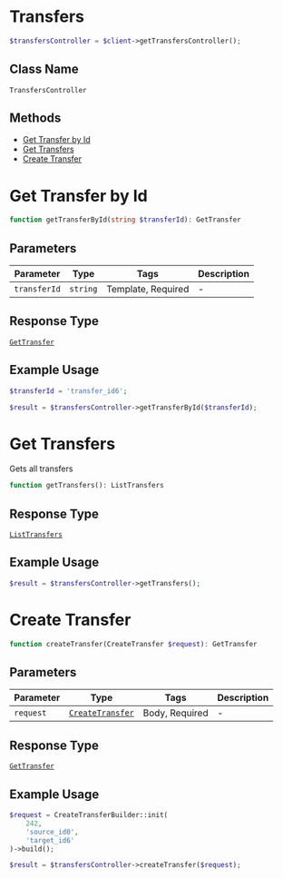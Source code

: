 # Transfers

```php
$transfersController = $client->getTransfersController();
```

## Class Name

`TransfersController`

## Methods

* [Get Transfer by Id](../../doc/controllers/transfers.md#get-transfer-by-id)
* [Get Transfers](../../doc/controllers/transfers.md#get-transfers)
* [Create Transfer](../../doc/controllers/transfers.md#create-transfer)


# Get Transfer by Id

```php
function getTransferById(string $transferId): GetTransfer
```

## Parameters

| Parameter | Type | Tags | Description |
|  --- | --- | --- | --- |
| `transferId` | `string` | Template, Required | - |

## Response Type

[`GetTransfer`](../../doc/models/get-transfer.md)

## Example Usage

```php
$transferId = 'transfer_id6';

$result = $transfersController->getTransferById($transferId);
```


# Get Transfers

Gets all transfers

```php
function getTransfers(): ListTransfers
```

## Response Type

[`ListTransfers`](../../doc/models/list-transfers.md)

## Example Usage

```php
$result = $transfersController->getTransfers();
```


# Create Transfer

```php
function createTransfer(CreateTransfer $request): GetTransfer
```

## Parameters

| Parameter | Type | Tags | Description |
|  --- | --- | --- | --- |
| `request` | [`CreateTransfer`](../../doc/models/create-transfer.md) | Body, Required | - |

## Response Type

[`GetTransfer`](../../doc/models/get-transfer.md)

## Example Usage

```php
$request = CreateTransferBuilder::init(
    242,
    'source_id0',
    'target_id6'
)->build();

$result = $transfersController->createTransfer($request);
```

